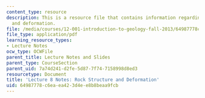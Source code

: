 ```yaml
---
content_type: resource
description: This is a resource file that contains information regarding rock structure
  and deformation.
file: /media/courses/12-001-introduction-to-geology-fall-2013/64987778c6eaea423d4ee8b8beaa9fcb_MIT12_001F13_Lec8Notes.pdf
file_type: application/pdf
learning_resource_types:
- Lecture Notes
ocw_type: OCWFile
parent_title: Lecture Notes and Slides
parent_type: CourseSection
parent_uid: 7a74d241-d2fe-5d87-7f74-7158998d8ed3
resourcetype: Document
title: 'Lecture 8 Notes: Rock Structure and Deformation'
uid: 64987778-c6ea-ea42-3d4e-e8b8beaa9fcb
---
```


